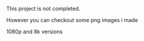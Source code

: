This project is not completed.

However you can checkout some png images i made

1080p and 8k versions
